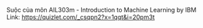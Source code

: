 Suộc của môn AIL303m - Introduction to Machine Learning by IBM </br>
Link: https://quizlet.com/_csqpn2?x=1qqt&i=20pm3t

